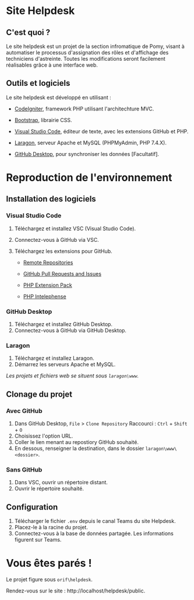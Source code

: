 # Site Helpdesk

## C'est quoi ?

Le site helpdesk est un projet de la section infromatique de Pomy, visant à automatiser le processus d'assignation des rôles et d'affichage des techniciens d'astreinte. Toutes les modifications seront facilement réalisables grâce à une interface web.

## Outils et logiciels

Le site helpdesk est développé en utilisant :

- [CodeIgniter](https://codeigniter.com/), framework PHP utilisant l'architechture MVC.
- [Bootstrap](https://getbootstrap.com/), librairie CSS.

- [Visual Studio Code](https://code.visualstudio.com/), éditeur de texte, avec les extensions GitHub et PHP.
- [Laragon](https://laragon.org/), serveur Apache et MySQL (PHPMyAdmin, PHP 7.4.X).
- [GitHub Desktop](https://desktop.github.com/), pour synchroniser les données [Facultatif].

# Reproduction de l'environnement

## Installation des logiciels

### Visual Studio Code

1. Téléchargez et installez VSC (Visual Studio Code).
2. Connectez-vous à GitHub via VSC.
3. Téléchargez les extensions pour GitHub.

    - [Remote Repositories](https://marketplace.visualstudio.com/items?itemName=ms-vscode.remote-repositories)
    - [GitHub Pull Requests and Issues](https://marketplace.visualstudio.com/items?itemName=GitHub.vscode-pull-request-github)

    - [PHP Extension Pack](https://marketplace.visualstudio.com/items?itemName=xdebug.php-pack)
    - [PHP Intelephense](https://marketplace.visualstudio.com/items?itemName=bmewburn.vscode-intelephense-client)

### GitHub Desktop

1. Téléchargez et installez GitHub Desktop.
2. Connectez-vous à GitHub via GitHub Desktop.

### Laragon

1. Téléchargez et installez Laragon.
2. Démarrez les serveurs Apache et MySQL.

_Les projets et fichiers web se situent sous `laragon\www`._

## Clonage du projet

### Avec GitHub

1. Dans GitHub Desktop, `File` > `Clone Repository`
   Raccourci : `Ctrl` + `Shift` + `O`
2. Choisissez l'option URL.
3. Coller le lien menant au repostiory GitHub souhaité.
4. En dessous, renseigner la destination, dans le dossier `laragon\www\<dossier>`.

### Sans GitHub

1. Dans VSC, ouvrir un répertoire distant.
2. Ouvrir le répertoire souhaité.

## Configuration

1. Télécharger le fichier `.env` depuis le canal Teams du site Helpdesk.
2. Placez-le à la racine du projet.
3. Connectez-vous à la base de données partagée. Les informations figurent sur Teams.

# Vous êtes parés !
Le projet figure sous `orif\helpdesk`.

Rendez-vous sur le site : http://localhost/helpdesk/public.